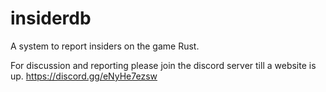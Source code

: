 # insiderdb
A system to report insiders on the game Rust.

For discussion and reporting please join the discord server till a website is up. https://discord.gg/eNyHe7ezsw
